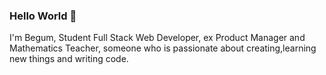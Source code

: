 ### Hello World 👋


I'm Begum, Student Full Stack Web Developer, ex Product Manager and Mathematics Teacher, someone who is passionate about creating,learning new things and writing code.

